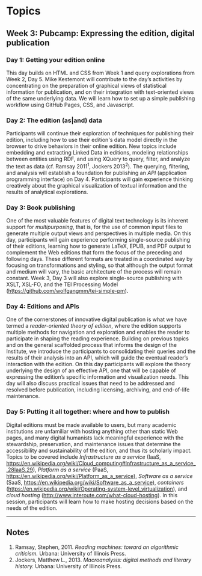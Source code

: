 # Topics

## Week 3: Pubcamp: Expressing the edition, digital publication

### Day 1: Getting your edition online

This day builds on HTML and CSS from Week 1 and query explorations from Week 2, Day 5. Mike Kestemont will contribute to the day’s activities by concentrating on the preparation of graphical views of statistical information for publication, and on their integration with text-oriented views of the same underlying data. We will learn how to set up a simple publishing workflow using GitHub Pages, CSS, and Javascript. 

### Day 2: The edition (as|and) data

Participants will continue their exploration of techniques for publishing their edition, including how to use their edition's data model directly in the browser to drive behaviors in their online edition. New topics include embedding and extracting Linked Data in editions, modeling relationships between entities using RDF, and using XQuery to query, filter, and analyze the text as data (cf. Ramsay 2011<sup>1</sup>, Jockers 2013<sup>2</sup>). The querying, filtering, and analysis will establish a foundation for publishing an _API_ (application programming interface) on Day 4. Participants will gain experience thinking creatively about the graphical visualization of textual information and the results of analytical explorations. 

### Day 3: Book publishing

One of the most valuable features of digital text technology is its inherent support for _multipurposing_, that is, for the use of common input files to generate multiple output views and perspectives in multiple media. On this day, participants will gain experience performing single-source publishing of their editions, learning how to generate LaTeX, EPUB, and PDF output to complement the Web editions that form the focus of the preceding and following days. These different formats are treated in a coordinated way by focusing on transformations and styling, so that although the output format and medium will vary, the basic architecture of the process will remain constant. Week 3, Day 3 will also explore single-source publishing with XSLT, XSL-FO, and the TEI Processing Model (<https://github.com/wolfgangmm/tei-simple-pm>).

### Day 4: Editions and APIs

One of the cornerstones of innovative digital publication is what we have termed a _reader-oriented theory of edition_, where the edition supports multiple methods for navigation and exploration and enables the reader to participate in shaping the reading experience. Building on previous topics and on the general scaffolded process that informs the design of the Institute, we introduce the participants to consolidating their queries and the results of their analysis into an API, which will guide the eventual reader’s interaction with the edition. On this day participants will explore the theory underlying the design of an effective API, one that will be capable of expressing the edition’s specific information and visualization needs. This day will also discuss practical issues that need to be addressed and resolved before publication, including licensing, archiving, and end-of-life maintenance.

### Day 5: Putting it all together: where and how to publish

Digital editions must be made available to users, but many academic institutions are unfamiliar with hosting anything other than static Web pages, and many digital humanists lack meaningful experience with the stewardship, preservation, and maintenance issues that determine the accessibility and sustainability of the edition, and thus its scholarly impact. Topics to be covered include _Infrastructure as a service_ (IaaS, <https://en.wikipedia.org/wiki/Cloud_computing#Infrastructure_as_a_service_.28IaaS.29>), _Platform as a service_ (PaaS, <https://en.wikipedia.org/wiki/Platform_as_a_service>), _Software as a service_ (SaaS, <https://en.wikipedia.org/wiki/Software_as_a_service>), _containers_ (<https://en.wikipedia.org/wiki/Operating-system-level_virtualization>), and _cloud hosting_ (<http://www.interoute.com/what-cloud-hosting>). In this session, participants will learn how to make hosting decisions based on the needs of the edition.
____
## Notes

1. Ramsay, Stephen, 2011. _Reading machines: toward an algorithmic criticism._ Urbana: University of Illinois Press.
1. Jockers, Matthew L., 2013. _Macroanalysis: digital methods and literary history._ Urbana: University of Illinois Press.
